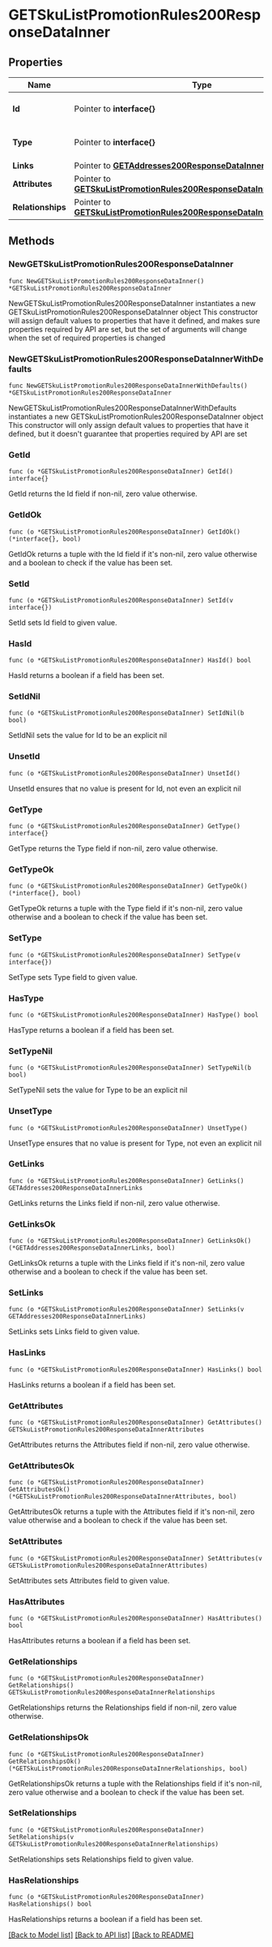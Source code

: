 # GETSkuListPromotionRules200ResponseDataInner

## Properties

Name | Type | Description | Notes
------------ | ------------- | ------------- | -------------
**Id** | Pointer to **interface{}** | The resource&#39;s id | [optional] 
**Type** | Pointer to **interface{}** | The resource&#39;s type | [optional] 
**Links** | Pointer to [**GETAddresses200ResponseDataInnerLinks**](GETAddresses200ResponseDataInnerLinks.md) |  | [optional] 
**Attributes** | Pointer to [**GETSkuListPromotionRules200ResponseDataInnerAttributes**](GETSkuListPromotionRules200ResponseDataInnerAttributes.md) |  | [optional] 
**Relationships** | Pointer to [**GETSkuListPromotionRules200ResponseDataInnerRelationships**](GETSkuListPromotionRules200ResponseDataInnerRelationships.md) |  | [optional] 

## Methods

### NewGETSkuListPromotionRules200ResponseDataInner

`func NewGETSkuListPromotionRules200ResponseDataInner() *GETSkuListPromotionRules200ResponseDataInner`

NewGETSkuListPromotionRules200ResponseDataInner instantiates a new GETSkuListPromotionRules200ResponseDataInner object
This constructor will assign default values to properties that have it defined,
and makes sure properties required by API are set, but the set of arguments
will change when the set of required properties is changed

### NewGETSkuListPromotionRules200ResponseDataInnerWithDefaults

`func NewGETSkuListPromotionRules200ResponseDataInnerWithDefaults() *GETSkuListPromotionRules200ResponseDataInner`

NewGETSkuListPromotionRules200ResponseDataInnerWithDefaults instantiates a new GETSkuListPromotionRules200ResponseDataInner object
This constructor will only assign default values to properties that have it defined,
but it doesn't guarantee that properties required by API are set

### GetId

`func (o *GETSkuListPromotionRules200ResponseDataInner) GetId() interface{}`

GetId returns the Id field if non-nil, zero value otherwise.

### GetIdOk

`func (o *GETSkuListPromotionRules200ResponseDataInner) GetIdOk() (*interface{}, bool)`

GetIdOk returns a tuple with the Id field if it's non-nil, zero value otherwise
and a boolean to check if the value has been set.

### SetId

`func (o *GETSkuListPromotionRules200ResponseDataInner) SetId(v interface{})`

SetId sets Id field to given value.

### HasId

`func (o *GETSkuListPromotionRules200ResponseDataInner) HasId() bool`

HasId returns a boolean if a field has been set.

### SetIdNil

`func (o *GETSkuListPromotionRules200ResponseDataInner) SetIdNil(b bool)`

 SetIdNil sets the value for Id to be an explicit nil

### UnsetId
`func (o *GETSkuListPromotionRules200ResponseDataInner) UnsetId()`

UnsetId ensures that no value is present for Id, not even an explicit nil
### GetType

`func (o *GETSkuListPromotionRules200ResponseDataInner) GetType() interface{}`

GetType returns the Type field if non-nil, zero value otherwise.

### GetTypeOk

`func (o *GETSkuListPromotionRules200ResponseDataInner) GetTypeOk() (*interface{}, bool)`

GetTypeOk returns a tuple with the Type field if it's non-nil, zero value otherwise
and a boolean to check if the value has been set.

### SetType

`func (o *GETSkuListPromotionRules200ResponseDataInner) SetType(v interface{})`

SetType sets Type field to given value.

### HasType

`func (o *GETSkuListPromotionRules200ResponseDataInner) HasType() bool`

HasType returns a boolean if a field has been set.

### SetTypeNil

`func (o *GETSkuListPromotionRules200ResponseDataInner) SetTypeNil(b bool)`

 SetTypeNil sets the value for Type to be an explicit nil

### UnsetType
`func (o *GETSkuListPromotionRules200ResponseDataInner) UnsetType()`

UnsetType ensures that no value is present for Type, not even an explicit nil
### GetLinks

`func (o *GETSkuListPromotionRules200ResponseDataInner) GetLinks() GETAddresses200ResponseDataInnerLinks`

GetLinks returns the Links field if non-nil, zero value otherwise.

### GetLinksOk

`func (o *GETSkuListPromotionRules200ResponseDataInner) GetLinksOk() (*GETAddresses200ResponseDataInnerLinks, bool)`

GetLinksOk returns a tuple with the Links field if it's non-nil, zero value otherwise
and a boolean to check if the value has been set.

### SetLinks

`func (o *GETSkuListPromotionRules200ResponseDataInner) SetLinks(v GETAddresses200ResponseDataInnerLinks)`

SetLinks sets Links field to given value.

### HasLinks

`func (o *GETSkuListPromotionRules200ResponseDataInner) HasLinks() bool`

HasLinks returns a boolean if a field has been set.

### GetAttributes

`func (o *GETSkuListPromotionRules200ResponseDataInner) GetAttributes() GETSkuListPromotionRules200ResponseDataInnerAttributes`

GetAttributes returns the Attributes field if non-nil, zero value otherwise.

### GetAttributesOk

`func (o *GETSkuListPromotionRules200ResponseDataInner) GetAttributesOk() (*GETSkuListPromotionRules200ResponseDataInnerAttributes, bool)`

GetAttributesOk returns a tuple with the Attributes field if it's non-nil, zero value otherwise
and a boolean to check if the value has been set.

### SetAttributes

`func (o *GETSkuListPromotionRules200ResponseDataInner) SetAttributes(v GETSkuListPromotionRules200ResponseDataInnerAttributes)`

SetAttributes sets Attributes field to given value.

### HasAttributes

`func (o *GETSkuListPromotionRules200ResponseDataInner) HasAttributes() bool`

HasAttributes returns a boolean if a field has been set.

### GetRelationships

`func (o *GETSkuListPromotionRules200ResponseDataInner) GetRelationships() GETSkuListPromotionRules200ResponseDataInnerRelationships`

GetRelationships returns the Relationships field if non-nil, zero value otherwise.

### GetRelationshipsOk

`func (o *GETSkuListPromotionRules200ResponseDataInner) GetRelationshipsOk() (*GETSkuListPromotionRules200ResponseDataInnerRelationships, bool)`

GetRelationshipsOk returns a tuple with the Relationships field if it's non-nil, zero value otherwise
and a boolean to check if the value has been set.

### SetRelationships

`func (o *GETSkuListPromotionRules200ResponseDataInner) SetRelationships(v GETSkuListPromotionRules200ResponseDataInnerRelationships)`

SetRelationships sets Relationships field to given value.

### HasRelationships

`func (o *GETSkuListPromotionRules200ResponseDataInner) HasRelationships() bool`

HasRelationships returns a boolean if a field has been set.


[[Back to Model list]](../README.md#documentation-for-models) [[Back to API list]](../README.md#documentation-for-api-endpoints) [[Back to README]](../README.md)


